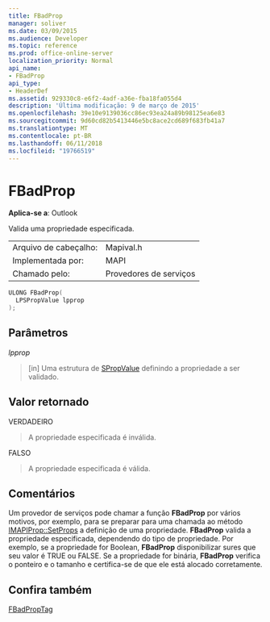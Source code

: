 ```yaml
---
title: FBadProp
manager: soliver
ms.date: 03/09/2015
ms.audience: Developer
ms.topic: reference
ms.prod: office-online-server
localization_priority: Normal
api_name:
- FBadProp
api_type:
- HeaderDef
ms.assetid: 929330c8-e6f2-4adf-a36e-fba18fa055d4
description: 'Última modificação: 9 de março de 2015'
ms.openlocfilehash: 39e10e9139036cc86ec93ea24a89b98125ea6e83
ms.sourcegitcommit: 9d60cd82b5413446e5bc8ace2cd689f683fb41a7
ms.translationtype: MT
ms.contentlocale: pt-BR
ms.lasthandoff: 06/11/2018
ms.locfileid: "19766519"
---
```

# <a name="fbadprop"></a>FBadProp

  
  
**Aplica-se a**: Outlook 
  
Valida uma propriedade especificada. 
  
|||
|:-----|:-----|
|Arquivo de cabeçalho:  <br/> |Mapival.h  <br/> |
|Implementada por:  <br/> |MAPI  <br/> |
|Chamado pelo:  <br/> |Provedores de serviços  <br/> |
   
```cpp
ULONG FBadProp(
  LPSPropValue lpprop
);
```

## <a name="parameters"></a>Parâmetros

 _lpprop_
  
> [in] Uma estrutura de [SPropValue](spropvalue.md) definindo a propriedade a ser validado. 
    
## <a name="return-value"></a>Valor retornado

VERDADEIRO 
  
> A propriedade especificada é inválida. 
    
FALSO 
  
> A propriedade especificada é válida.
    
## <a name="remarks"></a>Comentários

Um provedor de serviços pode chamar a função **FBadProp** por vários motivos, por exemplo, para se preparar para uma chamada ao método [IMAPIProp::SetProps](imapiprop-setprops.md) a definição de uma propriedade. **FBadProp** valida a propriedade especificada, dependendo do tipo de propriedade. Por exemplo, se a propriedade for Boolean, **FBadProp** disponibilizar sures que seu valor é TRUE ou FALSE. Se a propriedade for binária, **FBadProp** verifica o ponteiro e o tamanho e certifica-se de que ele está alocado corretamente. 
  
## <a name="see-also"></a>Confira também



[FBadPropTag](fbadproptag.md)

